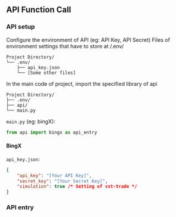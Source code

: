 ## API Function Call
### API setup
Configure the environment of API (eg: API Key, API Secret)
Files of environment settings that have to store at /.env/
```
Project Directory/
└── .env/
    ├── api_key.json
    └── [Some other files]
```
In the main code of project, import the specified library of api
```
Project Directory/
├── .env/
├── api/
└── main.py
```
`main.py` (eg: bingX):
```python
from api import bingx as api_entry
```
#### BingX
`api_key.json`:
```json
{
    "api_key": "[Your API Key]",
    "secret_key": "[Your Secret Key]",
    "simulation": true /* Setting of vst-trade */
}
```

### API entry